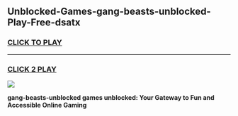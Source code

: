 
## Unblocked-Games-gang-beasts-unblocked-Play-Free-dsatx
<h3>
<a href="https://premium76.site?title=gang-beasts-unblocked&ref=20M">CLICK TO PLAY</a></h3>
<hr>

<h3>
<a href="https://premium76.site?title=gang-beasts-unblocked&ref=20M">CLICK 2 PLAY</a>
  
</h3>

<a href="https://premium76.site?title=gang-beasts-unblocked&ref=19M"><img src="https://clearcache.store/games.png"></a>


**gang-beasts-unblocked games unblocked: Your Gateway to Fun and Accessible Online Gaming**
